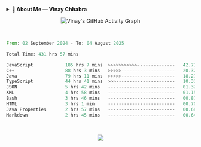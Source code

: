 <p align="center">
  <details>
    <summary><b>💫 About Me — Vinay Chhabra</b></summary>

  > 👋 Hi, I’m **Vinay Chhabra**  
  > A **DSA Enthusiast**, **Web Developer**, and **Competitive Programmer**  
  > Currently learning **Frontend System Design**, **Docker**, and **Kubernetes**  
  > Always **Learning and Growing** 🚀  

  ---

  ### 💬 Ask Me About:
  - Data Structures and Algorithms  
  - Competitive Programming  
  - Web Development  

  ---

  ### 📫 Reach Me:
  - 📧 [Chhabravinay549@gmail.com](mailto:Chhabravinay549@gmail.com)  
  - 💼 [LinkedIn](https://www.linkedin.com/in/vinay-chhabra-a377601a9/)  
  - 🐙 [GitHub](https://github.com/code-walker-23)  

  ---

  ### 📈 GitHub Stats
  ![Profile Views](https://img.shields.io/badge/Profile%20Views-1000-blue?style=flat-square)
  ![GitHub Followers](https://img.shields.io/github/followers/code-walker-23?style=flat-square&logo=github)

  </details>
</p>




<div align="center">
  
 ![Vinay's GitHub Activity Graph](https://github-readme-activity-graph.vercel.app/graph?username=code-walker-23&bg_color=0d1117&color=ffffff&line=ee2a7b&point=f0f0f0&area=true&hide_border=true)

<br>

</div>



<!--START_SECTION:waka-->

```rust
From: 02 September 2024 - To: 04 August 2025

Total Time: 431 hrs 57 mins

JavaScript            185 hrs 7 mins  >>>>>>>>>>>--------------   42.71 %
C++                   88 hrs 3 mins   >>>>>--------------------   20.32 %
Java                  79 hrs 11 mins  >>>>>--------------------   18.27 %
TypeScript            44 hrs 41 mins  >>>----------------------   10.31 %
JSON                  5 hrs 42 mins   -------------------------   01.32 %
XML                   4 hrs 58 mins   -------------------------   01.15 %
Bash                  3 hrs 46 mins   -------------------------   00.87 %
HTML                  3 hrs 1 min     -------------------------   00.70 %
Java Properties       2 hrs 57 mins   -------------------------   00.68 %
Markdown              2 hrs 45 mins   -------------------------   00.64 %
```

<!--END_SECTION:waka-->



<div align="center">
  
<br>

![](https://quotes-github-readme.vercel.app/api?type=horizontal&theme=gruvbox)

</div>
